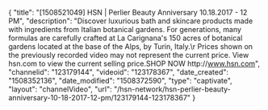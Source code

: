 {
    "title": "[1508521049] HSN | Perlier Beauty Anniversary 10.18.2017 - 12 PM",
    "description": "Discover luxurious bath and skincare products made with ingredients from Italian botanical gardens. For generations, many formulas are carefully crafted at La Carignana's 150 acres of botanical gardens located at the base of the Alps, by Turin, Italy.\r Prices shown on the previously recorded video may not represent the current price.  View hsn.com to view the current selling price.SHOP NOW http:\/\/www.hsn.com",
    "channelid": "123179144",
    "videoid": "123178367",
    "date_created": "1508352136",
    "date_modified": "1508372590",
    "type": "captivate",
    "layout": "channelVideo",
    "url": "\/hsn-network\/hsn-perlier-beauty-anniversary-10-18-2017-12-pm\/123179144-123178367"
}